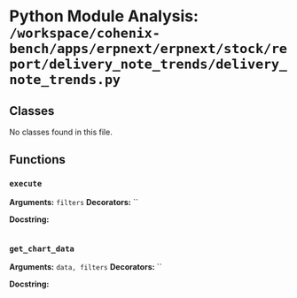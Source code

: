 # Python Module Analysis: `/workspace/cohenix-bench/apps/erpnext/erpnext/stock/report/delivery_note_trends/delivery_note_trends.py`

## Classes

No classes found in this file.


## Functions

### `execute`
**Arguments:** `filters`
**Decorators:** ``

**Docstring:**
```

```
### `get_chart_data`
**Arguments:** `data, filters`
**Decorators:** ``

**Docstring:**
```

```

